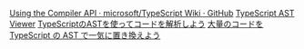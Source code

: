 
[Using the Compiler API · microsoft/TypeScript Wiki · GitHub](https://github.com/Microsoft/TypeScript/wiki/Using-the-Compiler-API)
[TypeScript AST Viewer](https://ts-ast-viewer.com/)
[TypeScriptのASTを使ってコードを解析しよう](https://qiita.com/kodo_san/items/12e83c3058ea151eb61a)
[大量のコードを TypeScript の AST で一気に置き換えよう](https://zenn.dev/hakshu/articles/replace-ts-code-by-ast)
